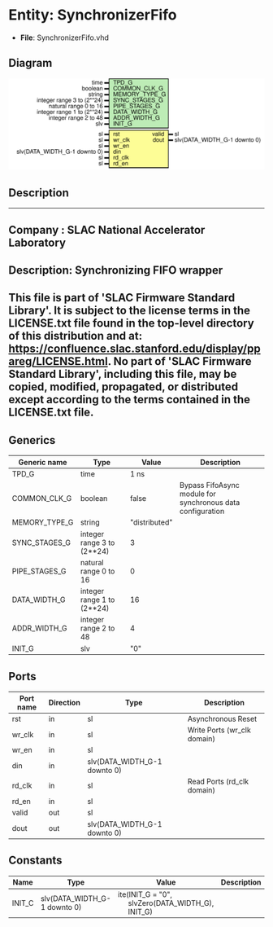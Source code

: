 # Entity: SynchronizerFifo

- **File**: SynchronizerFifo.vhd
## Diagram

![Diagram](SynchronizerFifo.svg "Diagram")
## Description

-----------------------------------------------------------------------------
 Company    : SLAC National Accelerator Laboratory
-----------------------------------------------------------------------------
 Description: Synchronizing FIFO wrapper
-----------------------------------------------------------------------------
 This file is part of 'SLAC Firmware Standard Library'.
 It is subject to the license terms in the LICENSE.txt file found in the
 top-level directory of this distribution and at:
    https://confluence.slac.stanford.edu/display/ppareg/LICENSE.html.
 No part of 'SLAC Firmware Standard Library', including this file,
 may be copied, modified, propagated, or distributed except according to
 the terms contained in the LICENSE.txt file.
-----------------------------------------------------------------------------
## Generics

| Generic name  | Type                       | Value         | Description                                                 |
| ------------- | -------------------------- | ------------- | ----------------------------------------------------------- |
| TPD_G         | time                       | 1 ns          |                                                             |
| COMMON_CLK_G  | boolean                    | false         |  Bypass FifoAsync module for synchronous data configuration |
| MEMORY_TYPE_G | string                     | "distributed" |                                                             |
| SYNC_STAGES_G | integer range 3 to (2**24) | 3             |                                                             |
| PIPE_STAGES_G | natural range 0 to 16      | 0             |                                                             |
| DATA_WIDTH_G  | integer range 1 to (2**24) | 16            |                                                             |
| ADDR_WIDTH_G  | integer range 2 to 48      | 4             |                                                             |
| INIT_G        | slv                        | "0"           |                                                             |
## Ports

| Port name | Direction | Type                         | Description                 |
| --------- | --------- | ---------------------------- | --------------------------- |
| rst       | in        | sl                           | Asynchronous Reset          |
| wr_clk    | in        | sl                           | Write Ports (wr_clk domain) |
| wr_en     | in        | sl                           |                             |
| din       | in        | slv(DATA_WIDTH_G-1 downto 0) |                             |
| rd_clk    | in        | sl                           | Read Ports (rd_clk domain)  |
| rd_en     | in        | sl                           |                             |
| valid     | out       | sl                           |                             |
| dout      | out       | slv(DATA_WIDTH_G-1 downto 0) |                             |
## Constants

| Name   | Type                         | Value                                                                                                                     | Description |
| ------ | ---------------------------- | ------------------------------------------------------------------------------------------------------------------------- | ----------- |
| INIT_C | slv(DATA_WIDTH_G-1 downto 0) |  ite(INIT_G = "0",<br><span style="padding-left:20px"> slvZero(DATA_WIDTH_G),<br><span style="padding-left:20px"> INIT_G) |             |

